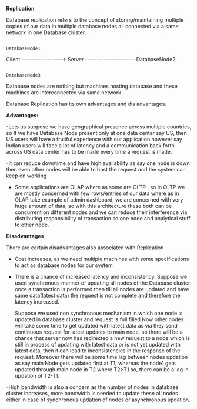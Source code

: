 **Replication**

Database replication refers to the concept of storing/maintaining multiple copies of our data in multiple
database nodes all connected via a same network in one Database cluster.



                                                                            DatabaseNode1

Client ----------------> Server ---------------------                       DatabaseNode2
                      
                                                                            DatabaseNode3

Database nodes are nothing but machines hosting database and these machines are interconnected via same network.

Database Replication has its own advantages and dis advantages.

**Advantages:**

-Lets us suppose we have geographical presence across multiple countries, so If we have Database Node present only
at one data center say US, then US users will have a fruitful experience with our application however say Indian users
will face a lot of latency and a communication back forth across US data center has to be made every time a request is made.

-It can reduce downtime and have high availability as say one node is down then even other nodes will be able to host the request and the system can keep on working

- Some applications are OLAP where as some are OLTP , so in OLTP we are mostly concerned with few rows/entries of our data
where as in OLAP take example of admin dashboard, we are concerned with very huge amount of data, so with this architecture 
these both can be concurrent on different nodes and we can reduce their interference via distributing responsibility of
transaction so one node and analytical stuff to other node.

**Disadvantages**

There are certain disadvantages also associated with Replication

- Cost increases, as we need multiple machines with some specifications to act as database nodes for our system
- There is a chance of increased latency and inconsistency.
  Suppose we used synchronous manner of updating all nodes of the Database cluster once a transaction is performed then till
  all nodes are updated and have same data(latest data) the request is not complete and therefore the latency increased.

  Suppose we used non synchronous mechanism in which one node is updated in database cluster and request is full filled
  Now other nodes will take some time to get updated with latest data as via they send continuous request for latest updates
  to main node, so there will be a chance that server now has redirected a new request to a node which is still in process of updating
  with latest data or is not yet updated with latest data, then it can lead to inconsistencies in the response of the request.
  Moreover there will be some time lag between nodes updation as say main Node gets updated first at T1, whereas the node1 gets updated
  through main node in T2 where T2>T1 so, there can be a lag in updation of T2-T1.

-High bandwidth is also a concern as the number of nodes in database cluster increases, more bandwidth is needed to update these
all nodes either in case of synchronous updation of nodes or asynchronous updation.

